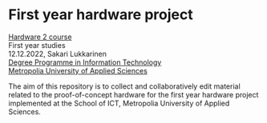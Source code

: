 # First year hardware project
[Hardware 2 course](https://opinto-opas.metropolia.fi/88094/en/67/70331/3130/2385/62412)<br>
First year studies<br>
12.12.2022, Sakari Lukkarinen<br>
[Degree Programme in Information Technology](https://www.metropolia.fi/en/academics/bachelors-degrees/information-technology)<br>
[Metropolia University of Applied Sciences](https://www.metropolia.fi/en)

The aim of this repository is to collect and collaboratively edit material related to the proof-of-concept hardware for the first year hardware project implemented at the School of ICT, Metropolia University of Applied Sciences.
